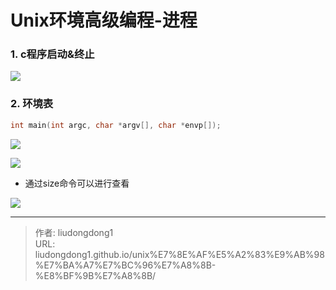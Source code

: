 # Unix环境高级编程-进程


### 1. c程序启动&终止

![](https://gitee.com/github-25970295/blogimgv2022/raw/master/image-20220410123656556.png)

### 2. 环境表

```c
int main(int argc, char *argv[], char *envp[]);
```

![](https://gitee.com/github-25970295/blogimgv2022/raw/master/image-20220410123925381.png)

![](https://gitee.com/github-25970295/blogimgv2022/raw/master/image-20220410124208665.png)

- 通过size命令可以进行查看

![](https://gitee.com/github-25970295/blogimgv2022/raw/master/image-20220410124253276.png)

---

> 作者: liudongdong1  
> URL: liudongdong1.github.io/unix%E7%8E%AF%E5%A2%83%E9%AB%98%E7%BA%A7%E7%BC%96%E7%A8%8B-%E8%BF%9B%E7%A8%8B/  

